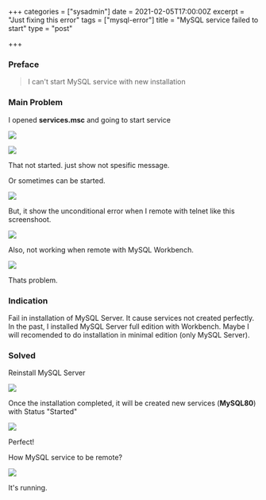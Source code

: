 +++
categories = ["sysadmin"]
date = 2021-02-05T17:00:00Z
excerpt = "Just fixing this error"
tags = ["mysql-error"]
title = "MySQL service failed to start"
type = "post"

+++
### Preface

> I can't start MySQL service with new installation

### Main Problem

I opened **services.msc** and going to start service

![](https://res.cloudinary.com/bimagv/image/upload/v1612573771/2021-02/123/2021-01-24--T10-03-42_ws1mm0.png)

![](https://res.cloudinary.com/bimagv/image/upload/v1612574115/2021-02/123/2021-01-24--T10-30-40_vcx3fm.png)

That not started. just show not spesific message.

Or sometimes can be started.

![](https://res.cloudinary.com/bimagv/image/upload/v1612574266/2021-02/123/2021-01-24--T10-34-22_ulupzi.png)

But, it show the unconditional error when I remote with telnet like this screenshoot.

![](https://res.cloudinary.com/bimagv/image/upload/v1612574300/2021-02/123/2021-01-24--T10-41-18_mdbodp.png)

Also, not working when remote with MySQL Workbench.

![](https://res.cloudinary.com/bimagv/image/upload/v1612574398/2021-02/123/2021-01-24--T10-53-01_xrxujr.png)

Thats problem.

### Indication

Fail in installation of MySQL Server. It cause services not created perfectly. In the past, I installed MySQL Server full edition with Workbench. Maybe I will recomended to do installation in minimal edition (only MySQL Server). 

### Solved

Reinstall MySQL Server

![](https://res.cloudinary.com/bimagv/image/upload/v1612574628/2021-02/123/2021-01-24--T11-14-24_f1idnm.png)

Once the installation completed, it will be created new services (**MySQL80**) with Status "Started"

![](https://res.cloudinary.com/bimagv/image/upload/v1612574844/2021-02/123/2021-01-24--T11-45-10_tzqa8f.png)

Perfect!

How MySQL service to be remote?

![](https://res.cloudinary.com/bimagv/image/upload/v1612574917/2021-02/123/2021-01-24--T11-47-03_iepwuu.png)

It's running.